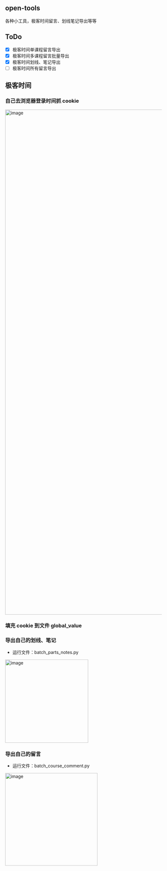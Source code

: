 ## open-tools

各种小工具，极客时间留言、划线笔记导出等等

## ToDo

- [x] 极客时间单课程留言导出
- [x] 极客时间多课程留言批量导出
- [x] 极客时间划线、笔记导出
- [ ] 极客时间所有留言导出

## 极客时间

### 自己去浏览器登录时间抓 cookie

<img width="1620" alt="image" src="https://github.com/heshangcode/open-tools/assets/39662806/86a81fcb-0a10-4e0f-aff8-16c5a0dc7950">

### 填充 cookie 到文件 global_value

### 导出自己的划线、笔记

- 运行文件：batch_parts_notes.py
<img width="267" alt="image" src="https://github.com/heshangcode/open-tools/assets/39662806/d706b6c3-fb2b-4c99-ae70-53dc53acd851">

### 导出自己的留言

- 运行文件：batch_course_comment.py
<img width="297" alt="image" src="https://github.com/heshangcode/open-tools/assets/39662806/8bb14ec8-dea4-43b9-abe3-19891d663f06">


